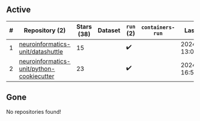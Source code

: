 ## Active
| # | Repository (2) | Stars (38) | Dataset | `run` (2) | `containers-run` | Last Modified |
| --- | --- | --- | --- | --- | --- | --- |
| 1 | [neuroinformatics-unit/datashuttle](https://github.com/neuroinformatics-unit/datashuttle) | 15 |  | :heavy_check_mark: |  | 2024-12-06 13:03:27+00:00 |
| 2 | [neuroinformatics-unit/python-cookiecutter](https://github.com/neuroinformatics-unit/python-cookiecutter) | 23 |  | :heavy_check_mark: |  | 2024-12-02 16:52:10+00:00 |

## Gone
No repositories found!
